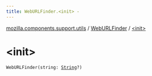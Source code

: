 ```yaml
---
title: WebURLFinder.<init> - 
---
```


[mozilla.components.support.utils](../index.html) / [WebURLFinder](index.html) / [&lt;init&gt;](./-init-.html)

# &lt;init&gt;

`WebURLFinder(string: `[`String`](https://kotlinlang.org/api/latest/jvm/stdlib/kotlin/-string/index.html)`?)`